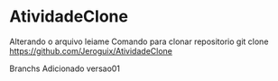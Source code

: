 # AtividadeClone
Alterando o arquivo leiame
Comando para clonar repositorio git clone https://github.com/Jeroguix/AtividadeClone	

Branchs
	Adicionado versao01